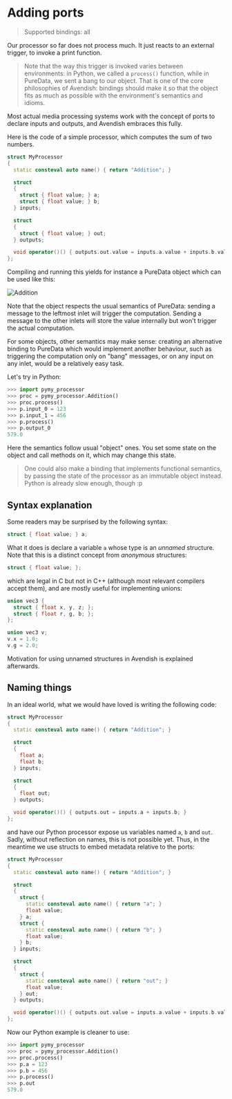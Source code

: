 # Adding ports

> Supported bindings: all

Our processor so far does not process much. It just reacts to an external trigger, to invoke a print function.

> Note that the way this trigger is invoked varies between environments: in Python, we called a `process()` function, while in PureData, we sent a bang to our object. That is one of the core philosophies of Avendish: bindings should make it so that the object fits as much as possible with the environment's semantics and idioms.

Most actual media processing systems work with the concept of ports to declare inputs and outputs, and Avendish embraces this fully.

Here is the code of a simple processor, which computes the sum of two numbers.

```cpp
struct MyProcessor
{
  static consteval auto name() { return "Addition"; }

  struct
  {
    struct { float value; } a;
    struct { float value; } b;
  } inputs;

  struct
  {
    struct { float value; } out;
  } outputs;

  void operator()() { outputs.out.value = inputs.a.value + inputs.b.value; }
};
```

Compiling and running this yields for instance a PureData object which can be used like this:

![Addition](images/addition.png)

Note that the object respects the usual semantics of PureData: sending a message to the leftmost inlet will trigger the computation. Sending a message to the other inlets will store the value internally but won't trigger the actual computation.

For some objects, other semantics may make sense: creating an alternative binding to PureData which would implement another behaviour, such as triggering the computation only on "bang" messages, or on any input on any inlet, would be a relatively easy task.

Let's try in Python:

```py
>>> import pymy_processor
>>> proc = pymy_processor.Addition()
>>> proc.process()
>>> p.input_0 = 123
>>> p.input_1 = 456
>>> p.process()
>>> p.output_0
579.0
```

Here the semantics follow usual "object" ones. You set some state on the object and call methods on it, which may change this state. 

> One could also make a binding that implements functional semantics, by passing the state of the processor as an immutable object instead. Python is already slow enough, though :p

## Syntax explanation

Some readers may be surprised by the following syntax: 

```cpp
struct { float value; } a;
```

What it does is declare a variable `a` whose type is an *unnamed* structure. 
Note that this is a distinct concept from *anonymous* structures: 

```cpp
struct { float value; };
```

which are legal in C but not in C++ (although most relevant compilers accept them), and are mostly useful for implementing unions: 

```cpp
union vec3 {
  struct { float x, y, z; };
  struct { float r, g, b; };
};

union vec3 v; 
v.x = 1.0; 
v.g = 2.0;
``` 

Motivation for using unnamed structures in Avendish is explained afterwards.

## Naming things

In an ideal world, what we would have loved is writing the following code: 

```cpp
struct MyProcessor
{
  static consteval auto name() { return "Addition"; }

  struct
  {
    float a;
    float b;
  } inputs;

  struct
  {
    float out;
  } outputs;

  void operator()() { outputs.out = inputs.a + inputs.b; }
};
```

and have our Python processor expose us variables named `a`, `b` and `out`. Sadly, without reflection on names, this is not possible yet. Thus, in the meantime we use structs to embed metadata relative to the ports: 

```cpp
struct MyProcessor
{
  static consteval auto name() { return "Addition"; }

  struct
  {
    struct { 
      static consteval auto name() { return "a"; } 
      float value; 
    } a;
    struct { 
      static consteval auto name() { return "b"; } 
      float value; 
    } b;
  } inputs;

  struct
  {
    struct { 
      static consteval auto name() { return "out"; } 
      float value; 
    } out;
  } outputs;

  void operator()() { outputs.out.value = inputs.a.value + inputs.b.value; }
};
```

Now our Python example is cleaner to use: 


```py
>>> import pymy_processor
>>> proc = pymy_processor.Addition()
>>> proc.process()
>>> p.a = 123
>>> p.b = 456
>>> p.process()
>>> p.out
579.0
```
